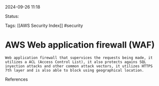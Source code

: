 2024-09-26 11:18

Status:

Tags:
[[AWS Security Index]]
#security

# AWS Web application firewall (WAF)

	Web application firewall that supervices the requests being made, it utilizes a ACL (Access Control List), it also protects agains SQL inyection attacks and other common attack vectors, it utilizes HTTPS 7th layer and is also able to block using geographical location.


References 